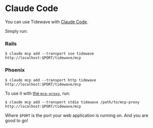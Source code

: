 # Claude Code

You can use Tidewave with [Claude Code](https://docs.anthropic.com/en/docs/agents-and-tools/claude-code/overview).

Simply run:

<!-- tabs-open -->

### Rails

```shell
$ claude mcp add --transport sse tidewave http://localhost:$PORT/tidewave/mcp
```

### Phoenix

```shell
$ claude mcp add --transport http tidewave http://localhost:$PORT/tidewave/mcp
```

<!-- tabs-close -->

To use it with [the `mcp-proxy`](guides/mcp_proxy.md), run:

```shell
$ claude mcp add --transport stdio tidewave /path/to/mcp-proxy http://localhost:$PORT/tidewave/mcp
```

Where `$PORT` is the port your web application is running on. And you are good to go!
